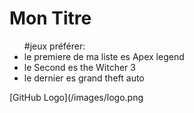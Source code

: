 # Mon Titre 

<ul> 
#jeux préférer:

<li>le premiere de ma liste es Apex legend</li>
<li>le Second es the Witcher 3</li>
<li>le dernier es grand theft auto</li>
</ul>

[GitHub Logo](/images/logo.png

